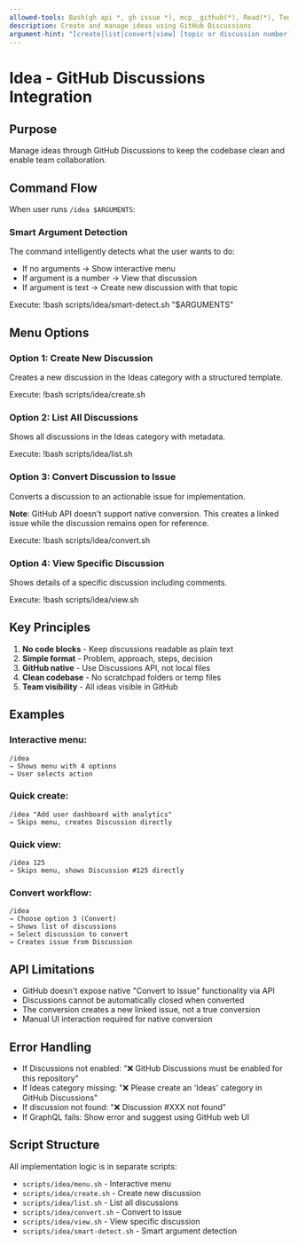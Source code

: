 ```yaml
---
allowed-tools: Bash(gh api *, gh issue *), mcp__github(*), Read(*), TodoWrite(*)
description: Create and manage ideas using GitHub Discussions
argument-hint: "[create|list|convert|view] [topic or discussion number]"
---
```


# Idea - GitHub Discussions Integration

## Purpose
Manage ideas through GitHub Discussions to keep the codebase clean and enable team collaboration.

## Command Flow

When user runs `/idea $ARGUMENTS`:

### Smart Argument Detection
The command intelligently detects what the user wants to do:
- If no arguments → Show interactive menu
- If argument is a number → View that discussion
- If argument is text → Create new discussion with that topic

Execute: !bash scripts/idea/smart-detect.sh "$ARGUMENTS"

## Menu Options

### Option 1: Create New Discussion
Creates a new discussion in the Ideas category with a structured template.

Execute: !bash scripts/idea/create.sh

### Option 2: List All Discussions  
Shows all discussions in the Ideas category with metadata.

Execute: !bash scripts/idea/list.sh

### Option 3: Convert Discussion to Issue
Converts a discussion to an actionable issue for implementation.

**Note**: GitHub API doesn't support native conversion. This creates a linked issue while the discussion remains open for reference.

Execute: !bash scripts/idea/convert.sh

### Option 4: View Specific Discussion
Shows details of a specific discussion including comments.

Execute: !bash scripts/idea/view.sh

## Key Principles

1. **No code blocks** - Keep discussions readable as plain text
2. **Simple format** - Problem, approach, steps, decision
3. **GitHub native** - Use Discussions API, not local files
4. **Clean codebase** - No scratchpad folders or temp files
5. **Team visibility** - All ideas visible in GitHub

## Examples

### Interactive menu:
```
/idea
→ Shows menu with 4 options
→ User selects action
```

### Quick create:
```
/idea "Add user dashboard with analytics"  
→ Skips menu, creates Discussion directly
```

### Quick view:
```
/idea 125
→ Skips menu, shows Discussion #125 directly
```

### Convert workflow:
```
/idea
→ Choose option 3 (Convert)
→ Shows list of discussions
→ Select discussion to convert
→ Creates issue from Discussion
```

## API Limitations

- GitHub doesn't expose native "Convert to Issue" functionality via API
- Discussions cannot be automatically closed when converted
- The conversion creates a new linked issue, not a true conversion
- Manual UI interaction required for native conversion

## Error Handling

- If Discussions not enabled: "❌ GitHub Discussions must be enabled for this repository"
- If Ideas category missing: "❌ Please create an 'Ideas' category in GitHub Discussions"
- If discussion not found: "❌ Discussion #XXX not found"
- If GraphQL fails: Show error and suggest using GitHub web UI

## Script Structure

All implementation logic is in separate scripts:
- `scripts/idea/menu.sh` - Interactive menu
- `scripts/idea/create.sh` - Create new discussion
- `scripts/idea/list.sh` - List all discussions
- `scripts/idea/convert.sh` - Convert to issue
- `scripts/idea/view.sh` - View specific discussion
- `scripts/idea/smart-detect.sh` - Smart argument detection
